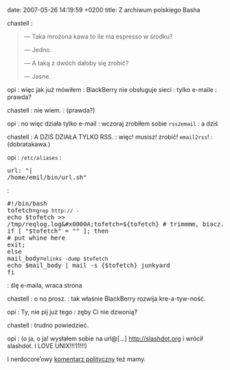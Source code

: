 date: 2007-05-26 14:19:59 +0200
title: Z archiwum polskiego Basha

chastell
: <blockquote><p>— Taka mrożona kawa to ile ma espresso w środku?</p><p>— Jedno.</p><p>— A taką z dwóch dałoby się zrobić?</p><p>— Jasne.</p><p></p></blockquote>

opi
: więc jak już mówiłem
: BlackBerry nie obsługuje sieci
: tylko e-maile
: prawda?

chastell
: nie wiem.
: (prawda?)

opi
: no więc działa tylko e-mail
: wczoraj zrobiłem sobie `rss2email`
: a dziś

chastell
: A DZIŚ DZIAŁA TYLKO RSS.
: więc! musisz! zrobić! `email2rss`!
: (dobratakawa.)

opi
: `/etc/aliases`
: <pre class='terminal'>url: "| /home/emil/bin/url.sh"</pre>
: <pre class='terminal'>#!/bin/bash&#x0000A;tofetch=`grep http:// -`&#x0000A;echo $tofetch >> /tmp/reqlog.log&#x0000A;tofetch=${tofetch} # trimmmm, biacz.&#x0000A;if [ "$tofetch" = "" ]; then&#x0000A;  # put whine here&#x0000A;  exit;&#x0000A;else&#x0000A;  mail_body=`elinks -dump $tofetch`&#x0000A;  echo $mail_body | mail -s {$tofetch} junkyard&#x0000A;fi</pre>
: ślę e-maila, wraca strona

chastell
: o no prosz.
: tak właśnie BlackBerry rozwija kre-a-tyw-ność.

opi
: Ty, nie pij już tego
: zęby Ci nie dzwonią?

chastell
: trudno powiedzieć.

opi
: (o ja, o ja! wysłałem sobie na url@[…] http://slashdot.org i wrócił slashdot. I LOVE UNIX!!!11!!!)

I nerdocore’owy [komentarz polityczny](wycinki/dziendemokracji.png '18. rocznica wolnych wyborów') też mamy.
